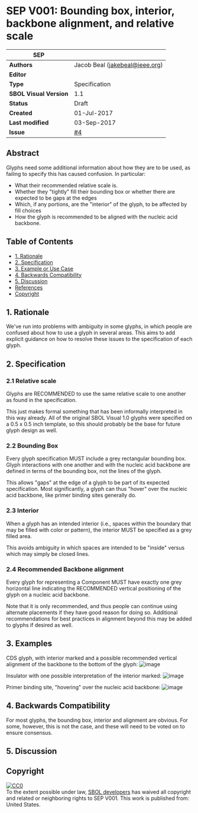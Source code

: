 # SEP V001: Bounding box, interior, backbone alignment, and relative scale

| SEP | <leave empty> |
| --- | --- |
| **Authors** | Jacob Beal (jakebeal@ieee.org) |
| **Editor** | <leave empty> |
| **Type** | Specification |
| **SBOL Visual Version** | 1.1 |
| **Status** | Draft |
| **Created** | 01-Jul-2017 |
| **Last modified** | 03-Sep-2017 |
| **Issue**         | [#4](https://github.com/SynBioDex/SBOL-visual/issues/4) |


## Abstract

Glyphs need some additional information about how they are to be used, as failing to specify this has caused confusion. In particular:

* What their recommended relative scale is.
* Whether they "tightly" fill their bounding box or whether there are expected to be gaps at the edges
* Which, if any portions, are the "interior" of the glyph, to be affected by fill choices
* How the glyph is recommended to be aligned with the nucleic acid backbone.

## Table of Contents  <remove TOC if SEP is rather short>
- [1. Rationale](#rationale) 
- [2. Specification](#specification)
- [3. Example or Use Case](#example)
- [4. Backwards Compatibility](#compatibility)
- [5. Discussion](#discussion)
- [References](#references)
- [Copyright](#copyright)

## 1. Rationale <a name="rationale"></a>

We've run into problems with ambiguity in some glyphs, in which people are confused about how to use a glyph in several areas. This aims to add explicit guidance on how to resolve these issues to the specification of each glyph.

## 2. Specification <a name="specification"></a>

### 2.1 Relative scale

Glyphs are RECOMMENDED to use the same relative scale to one another as found in the specification.

This just makes formal something that has been informally interpreted in this way already. All of the original SBOL Visual 1.0 glyphs were specified on a 0.5 x 0.5 inch template, so this should probably be the base for future glyph design as well.

### 2.2 Bounding Box

Every glyph specification MUST include a grey rectangular bounding box. Glyph interactions with one another and with the nucleic acid backbone are defined in terms of the bounding box, not the lines of the glyph.

This allows "gaps" at the edge of a glyph to be part of its expected specification.
Most significantly, a glyph can thus "hover" over the nucleic acid backbone, like primer binding sites generally do.

### 2.3 Interior

When a glyph has an intended interior (i.e., spaces within the boundary that may be filled with color or pattern), the interior MUST be specified as a grey filled area.

This avoids ambiguity in which spaces are intended to be "inside" versus which may simply be closed lines.

### 2.4 Recommended Backbone alignment

Every glyph for representing a Component MUST have exactly one grey horizontal line indicating the RECOMMENDED vertical positioning of the glyph on a nucleic acid backbone. 

Note that it is only recommended, and thus people can continue using alternate placements if they have good reason for doing so. Additional recommendations for best practices in alignment beyond this may be added to glyphs if desired as well.

## 3. Examples <a name='example'></a>

CDS glyph, with interior marked and a possible recommended vertical alignment of the backbone to the bottom of the glyph:
![image](https://user-images.githubusercontent.com/10675899/27767070-cccbd9ee-5e9d-11e7-9d87-9b4f050a5dbe.png)

Insulator with one possible interpretation of the interior marked:
![image](https://user-images.githubusercontent.com/10675899/27766997-689f0a98-5e9a-11e7-977a-d3aba2359f56.png)

Primer binding site, "hovering" over the nucleic acid backbone:
![image](https://user-images.githubusercontent.com/10675899/27767075-1c929aa8-5e9e-11e7-9213-45f70eb2da20.png)

## 4. Backwards Compatibility <a name='compatibility'></a>

For most glyphs, the bounding box, interior and alignment are obvious. 
For some, however, this is not the case, and these will need to be voted on to ensure consensus.

## 5. Discussion <a name='discussion'></a>

## Copyright <a name='copyright'></a>

<p xmlns:dct="http://purl.org/dc/terms/" xmlns:vcard="http://www.w3.org/2001/vcard-rdf/3.0#">
  <a rel="license"
     href="http://creativecommons.org/publicdomain/zero/1.0/">
    <img src="http://i.creativecommons.org/p/zero/1.0/88x31.png" style="border-style: none;" alt="CC0" />
  </a>
  <br />
  To the extent possible under law,
  <a rel="dct:publisher"
     href="sbolstandard.org">
    <span property="dct:title">SBOL developers</span></a>
  has waived all copyright and related or neighboring rights to
  <span property="dct:title">SEP V001</span>.
This work is published from:
<span property="vcard:Country" datatype="dct:ISO3166"
      content="US" about="sbolstandard.org">
  United States</span>.
</p>